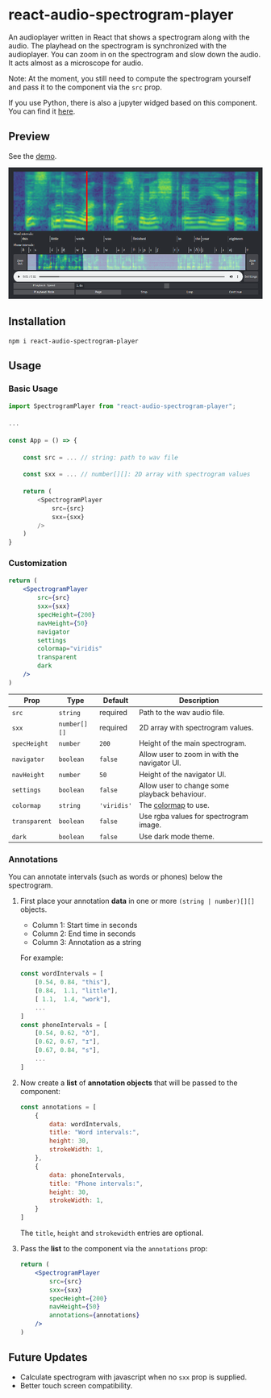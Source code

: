 # react-audio-spectrogram-player

An audioplayer written in React that shows a spectrogram along with the audio. The playhead on the spectrogram is synchronized with the audioplayer. You can zoom in on the spectrogram and slow down the audio. It acts almost as a microscope for audio.

Note: At the moment, you still need to compute the spectrogram yourself and pass it to the component via the `src` prop.

If you use Python, there is also a jupyter widged based on this component. You can find it [here](https://pypi.org/project/speechwidgets/).

## Preview

See the [demo](https://react-audio-spectrogram-player.netlify.app/).

![preview](./preview.png)

## Installation

```shell
npm i react-audio-spectrogram-player
```

## Usage

### Basic Usage

```js
import SpectrogramPlayer from "react-audio-spectrogram-player";

...

const App = () => {

    const src = ... // string: path to wav file

    const sxx = ... // number[][]: 2D array with spectrogram values

    return (
        <SpectrogramPlayer
            src={src}
            sxx={sxx}
        />
    )
}
```

### Customization

```jsx
return (
    <SpectrogramPlayer
        src={src}
        sxx={sxx}
        specHeight={200}
        navHeight={50}
        navigator
        settings
        colormap="viridis"
        transparent
        dark
    />
)
```

|Prop|Type|Default|Description|
|---|---|---|---|
|`src`|`string`|required|Path to the wav audio file.|
|`sxx`|`number[][]`|required|2D array with spectrogram values.|
|`specHeight`|`number`|`200`|Height of the main spectrogram.|
|`navigator`|`boolean`|`false`|Allow user to zoom in with the navigator UI.|
|`navHeight`|`number`|`50`|Height of the navigator UI.|
|`settings`|`boolean`|`false`|Allow user to change some playback behaviour.|
|`colormap`|`string`|`'viridis'`|The [colormap](https://www.npmjs.com/package/colormap) to use.|
|`transparent`|`boolean`|`false`|Use rgba values for spectrogram image.|
|`dark`|`boolean`|`false`|Use dark mode theme.|

### Annotations

You can annotate intervals (such as words or phones) below the spectrogram.

1. First place your annotation **data** in one or more `(string | number)[][]` objects.
    - Column 1:   Start time in seconds
    - Column 2:   End time in seconds
    - Column 3:   Annotation as a string
    
    For example:

    ```js
    const wordIntervals = [
        [0.54, 0.84, "this"],
        [0.84,  1.1, "little"],
        [ 1.1,  1.4, "work"],
        ...
    ]
    const phoneIntervals = [
        [0.54, 0.62, "ð"],
        [0.62, 0.67, "ɪ"],
        [0.67, 0.84, "s"],
        ...
    ]
    ```

2. Now create a **list** of **annotation objects** that will be passed to the component:
    ```js
    const annotations = [
        {
            data: wordIntervals,
            title: "Word intervals:",
            height: 30,
            strokeWidth: 1,
        },
        {
            data: phoneIntervals,
            title: "Phone intervals:",
            height: 30,
            strokeWidth: 1,
        }
    ]
    ```
    The `title`, `height` and `strokewidth` entries are optional.
    

2. Pass the **list** to the component via the `annotations` prop:


    ```jsx
    return (
        <SpectrogramPlayer
            src={src}
            sxx={sxx}
            specHeight={200}
            navHeight={50}
            annotations={annotations}
        />
    )
    ```

## Future Updates

- Calculate spectrogram with javascript when no `sxx` prop is supplied.
- Better touch screen compatibility.